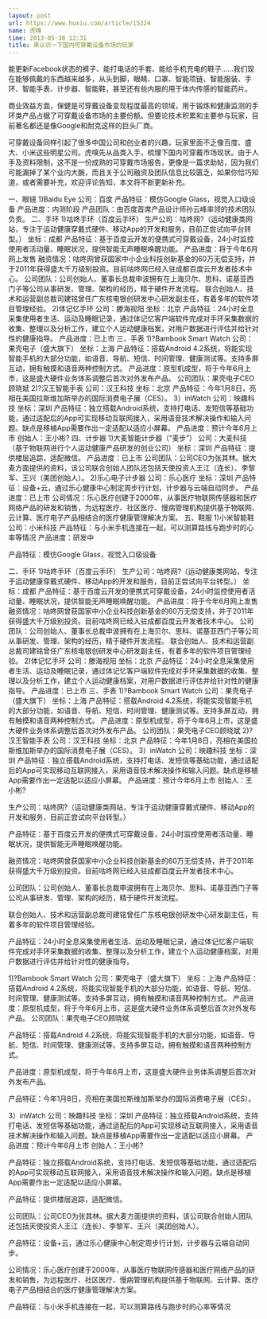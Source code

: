 ```yaml
---
layout: post
url: https://www.huxiu.com/article/15224
name: 虎嗅
time: 2013-05-30 12:31
title: 来认识一下国内可穿戴设备市场的玩家
---
```

能更新Facebook状态的裤子、能打电话的手套、能给手机充电的鞋子……我们现在能够佩戴的东西越来越多，从头到脚，眼睛、口罩、智能项链、智能服装、手环、智能手表、计步器、智能鞋，甚至还有些内服的用于体内传感的智能药片。

商业效益方面，保健是可穿戴设备变现程度最高的领域，用于锻炼和健康监测的手环类产品占据了可穿戴设备市场的主要份额。但要论技术积累和主要参与玩家，目前著名都还是像Google和耐克这样的巨头厂商。

可穿戴设备同样引起了很多中国公司和创业者的兴趣，玩家里面不乏像百度、盛大、小米这些明星公司。虎嗅先从品类入手，梳理下国内可穿戴市场现状。由于人手及资料限制，这不是一份成熟的可穿戴市场报告，更像是一篇求助帖，因为我们可能漏掉了某个业内大腕，而且关于公司融资及团队信息比较匮乏，如果你恰巧知道，或者需要补充，欢迎评论告知，本文将不断更新补充。

一、眼镜 1)Baidu Eye 公司：百度 产品特征：模仿Google Glass，视觉入口级设备 产品进度：内测阶段 产品团队：由百度首席产品设计师孙云峰率领的技术团队负责。 二、手环 1)咕咚手环（百度云手环） 生产公司：咕咚网?（运动健康类网站，专注于运动健康穿戴式硬件、移动App的开发和服务，目前正尝试向平台转型。） 坐标：成都 产品特征：基于百度云开发的便携式可穿戴设备，24小时监控使用者活动量、睡眠状况，提供智能无声睡眠唤醒功能。 产品进度：将于今年6月网上发售 融资情况：咕咚网曾获国家中小企业科技创新基金的60万无偿支持，并于2011年获得盛大千万级别投资。目前咕咚网已经入驻成都百度云开发者技术中心。 公司团队：公司创始人、董事长总裁申波拥有在上海贝尔、思科、诺基亚西门子等公司从事研发、管理、架构的经历，精于硬件开发流程。 联合创始人、技术和运营副总裁司建铭曾任广东核电银创研发中心研发副主任，有着多年的软件项目管理经验。 2)体记忆手环 公司：滕海视阳 坐标：北京 产品特征：24小时全息采集使用者生活、运动及睡眠记录，通过体记忆客户端软件完成对手环采集数据的收集、整理以及分析工作，建立个人运动健康档案，对用户数据进行评估并给针对性的健康指导。 产品进度：已上市 三、手表 1)?Bambook Smart Watch 公司：果壳电子（盛大旗下） 坐标：上海 产品特征：搭载Android 4.2系统，将能实现智能手机的大部分功能，如语音、导航、短信、时间管理、健康测试等。支持多屏互动，拥有触摸和语音两种控制方式。 产品进度：原型机成型，将于今年6月上市，这是盛大硬件业务体系调整后首次对外发布产品。 公司团队：果壳电子CEO顾晓斌 2)?汉王智能手表 公司：汉王科技 坐标：北京 产品特征：今年1月8日，亮相在美国拉斯维加斯举办的国际消费电子展（CES）。 3）inWatch 公司：映趣科技 坐标：深圳 产品特征：独立搭载Android系统，支持打电话、发短信等基础功能，通过适配后的App可实现移动互联网接入，采用语音技术解决操作和输入问题。缺点是移植App需要作出一定适配以适应小屏幕。 产品进度：预计今年6月上市 创始人：王小彬? 四、计步器 1)大麦智能计步器（“麦步”） 公司：大麦科技（基于物联网进行个人运动健康产品研发的创业公司） 坐标：深圳 产品特征：提供楼层追踪，适配微信。 产品进度：已上市 公司团队：公司CEO为张其林。据大麦方面提供的资料，该公司联合创始人团队还包括天使投资人王江（连长）、李黎军、王兴（美团创始人）。 2)乐心电子计步器 公司：乐心医疗 坐标：深圳 产品特征：设备+云，通过乐心健康中心制定周步行计划，计步器与云端自动同步。 产品进度：已上市 公司情况：乐心医疗创建于2000年，从事医疗物联网传感器和医疗网络产品的研发和销售，为远程医疗、社区医疗、慢病管理机构提供基于物联网、云计算、医疗电子产品相结合的医疗健康管理解决方案。 五、鞋服 1)小米智能鞋 公司：小米科技 产品特征：与小米手机连接在一起，可以测算路线与跑步时的心率等情况 产品进度：研发中

产品特征：模仿Google Glass，视觉入口级设备

二、手环 1)咕咚手环（百度云手环） 生产公司：咕咚网?（运动健康类网站，专注于运动健康穿戴式硬件、移动App的开发和服务，目前正尝试向平台转型。） 坐标：成都 产品特征：基于百度云开发的便携式可穿戴设备，24小时监控使用者活动量、睡眠状况，提供智能无声睡眠唤醒功能。 产品进度：将于今年6月网上发售 融资情况：咕咚网曾获国家中小企业科技创新基金的60万无偿支持，并于2011年获得盛大千万级别投资。目前咕咚网已经入驻成都百度云开发者技术中心。 公司团队：公司创始人、董事长总裁申波拥有在上海贝尔、思科、诺基亚西门子等公司从事研发、管理、架构的经历，精于硬件开发流程。 联合创始人、技术和运营副总裁司建铭曾任广东核电银创研发中心研发副主任，有着多年的软件项目管理经验。 2)体记忆手环 公司：滕海视阳 坐标：北京 产品特征：24小时全息采集使用者生活、运动及睡眠记录，通过体记忆客户端软件完成对手环采集数据的收集、整理以及分析工作，建立个人运动健康档案，对用户数据进行评估并给针对性的健康指导。 产品进度：已上市 三、手表 1)?Bambook Smart Watch 公司：果壳电子（盛大旗下） 坐标：上海 产品特征：搭载Android 4.2系统，将能实现智能手机的大部分功能，如语音、导航、短信、时间管理、健康测试等。支持多屏互动，拥有触摸和语音两种控制方式。 产品进度：原型机成型，将于今年6月上市，这是盛大硬件业务体系调整后首次对外发布产品。 公司团队：果壳电子CEO顾晓斌 2)?汉王智能手表 公司：汉王科技 坐标：北京 产品特征：今年1月8日，亮相在美国拉斯维加斯举办的国际消费电子展（CES）。 3）inWatch 公司：映趣科技 坐标：深圳 产品特征：独立搭载Android系统，支持打电话、发短信等基础功能，通过适配后的App可实现移动互联网接入，采用语音技术解决操作和输入问题。缺点是移植App需要作出一定适配以适应小屏幕。 产品进度：预计今年6月上市 创始人：王小彬?

生产公司：咕咚网?（运动健康类网站，专注于运动健康穿戴式硬件、移动App的开发和服务，目前正尝试向平台转型。）

产品特征：基于百度云开发的便携式可穿戴设备，24小时监控使用者活动量、睡眠状况，提供智能无声睡眠唤醒功能。

融资情况：咕咚网曾获国家中小企业科技创新基金的60万无偿支持，并于2011年获得盛大千万级别投资。目前咕咚网已经入驻成都百度云开发者技术中心。

公司团队：公司创始人、董事长总裁申波拥有在上海贝尔、思科、诺基亚西门子等公司从事研发、管理、架构的经历，精于硬件开发流程。

联合创始人、技术和运营副总裁司建铭曾任广东核电银创研发中心研发副主任，有着多年的软件项目管理经验。

产品特征：24小时全息采集使用者生活、运动及睡眠记录，通过体记忆客户端软件完成对手环采集数据的收集、整理以及分析工作，建立个人运动健康档案，对用户数据进行评估并给针对性的健康指导。

1)?Bambook Smart Watch 公司：果壳电子（盛大旗下） 坐标：上海 产品特征：搭载Android 4.2系统，将能实现智能手机的大部分功能，如语音、导航、短信、时间管理、健康测试等。支持多屏互动，拥有触摸和语音两种控制方式。 产品进度：原型机成型，将于今年6月上市，这是盛大硬件业务体系调整后首次对外发布产品。 公司团队：果壳电子CEO顾晓斌

产品特征：搭载Android 4.2系统，将能实现智能手机的大部分功能，如语音、导航、短信、时间管理、健康测试等。支持多屏互动，拥有触摸和语音两种控制方式。

产品进度：原型机成型，将于今年6月上市，这是盛大硬件业务体系调整后首次对外发布产品。

产品特征：今年1月8日，亮相在美国拉斯维加斯举办的国际消费电子展（CES）。

3）inWatch 公司：映趣科技 坐标：深圳 产品特征：独立搭载Android系统，支持打电话、发短信等基础功能，通过适配后的App可实现移动互联网接入，采用语音技术解决操作和输入问题。缺点是移植App需要作出一定适配以适应小屏幕。 产品进度：预计今年6月上市 创始人：王小彬?

产品特征：独立搭载Android系统，支持打电话、发短信等基础功能，通过适配后的App可实现移动互联网接入，采用语音技术解决操作和输入问题。缺点是移植App需要作出一定适配以适应小屏幕。

产品特征：提供楼层追踪，适配微信。

公司团队：公司CEO为张其林。据大麦方面提供的资料，该公司联合创始人团队还包括天使投资人王江（连长）、李黎军、王兴（美团创始人）。

产品特征：设备+云，通过乐心健康中心制定周步行计划，计步器与云端自动同步。

公司情况：乐心医疗创建于2000年，从事医疗物联网传感器和医疗网络产品的研发和销售，为远程医疗、社区医疗、慢病管理机构提供基于物联网、云计算、医疗电子产品相结合的医疗健康管理解决方案。

产品特征：与小米手机连接在一起，可以测算路线与跑步时的心率等情况

